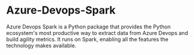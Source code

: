 # Azure-Devops-Spark
Azure Devops Spark is a Python package that provides the Python ecosystem's most productive way to extract data from Azure Devops and build agility metrics. It runs on Spark, enabling all the features the technology makes available.
